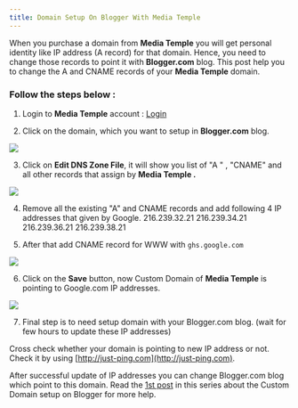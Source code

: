 ```yaml
---
title: Domain Setup On Blogger With Media Temple
---
```


When you purchase a domain from **Media Temple** you will get personal identity like IP address (A record) for that domain. Hence,  you need to change those records to point it with **Blogger.com** blog. This post help you to change the A and CNAME records of your **Media Temple** domain.


### Follow the steps below :





	
  1. Login to **Media Temple** account : [Login](http://mediatemple.net/)

	
  2. Click on the domain, which you want to setup in **Blogger.com** blog.

[![](https://rtcamp.com/wp-content/uploads/2011/01/b2w-mediatemple-1.jpg)](https://rtcamp.com/wp-content/uploads/2011/01/b2w-mediatemple-1.jpg)
	
  3. Click on **Edit DNS Zone File**, it will show you list of "A " , "CNAME" and all other records that assign by **Media Temple .**

[![](https://rtcamp.com/wp-content/uploads/2011/01/b2w-mediatemple-4.jpg)](https://rtcamp.com/wp-content/uploads/2011/01/b2w-mediatemple-4.jpg)
	
  4. Remove all the existing "A" and CNAME records and add following 4 IP addresses that given by Google.
216.239.32.21
216.239.34.21
216.239.36.21
216.239.38.21

	
  5. After that add CNAME record for WWW with `ghs.google.com`

[![](https://rtcamp.com/wp-content/uploads/2011/01/b2w-mediatemple-2-600x232.jpg)](https://rtcamp.com/wp-content/uploads/2011/01/b2w-mediatemple-2.jpg)
	
  6. Click on the **Save** button, now Custom Domain of **Media Temple** is pointing to Google.com IP addresses.

[![](https://rtcamp.com/wp-content/uploads/2011/01/b2w-mediatemple-3.jpg)](https://rtcamp.com/wp-content/uploads/2011/01/b2w-mediatemple-3.jpg)
	
  7. Final step is to need setup domain with your Blogger.com blog. (wait for few hours to update these IP addresses)


Cross check whether your domain is pointing to new IP address or not. Check it by using [http://just-ping.com](http://just-ping.com).

After successful update of IP addresses you can change Blogger.com blog which point to this domain. Read the [1st post](http://bloggertowp.org/how-to-setup-a-custom-domain-with-blogger/) in this series about the Custom Domain setup on Blogger for more help.
